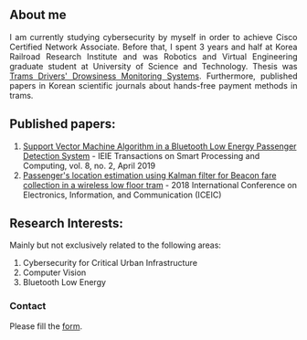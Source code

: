 ## About me

<div style="text-align: justify">I am currently studying cybersecurity by myself in order to achieve Cisco Certified Network Associate. Before that, I spent 3 years and half at Korea Railroad Research Institute and was Robotics and Virtual Engineering graduate student at University of Science and Technology. Thesis was <a href="https://www.youtube.com/watch?v=lXqtiZpZhCY">Trams Drivers' Drowsiness Monitoring Systems</a>. Furthermore, published papers in Korean scientific journals about hands-free payment methods in trams.</div>

## Published papers:
  1. [Support Vector Machine Algorithm in a Bluetooth Low Energy Passenger Detection System](http://www.ieiespc.org/view_acticles/acticles_d.asp?j=48) - IEIE Transactions on Smart Processing and Computing, vol. 8, no. 2, April 2019
  2. [Passenger's location estimation using Kalman filter for Beacon fare collection in a wireless low floor tram](https://ieeexplore.ieee.org/document/8330712) - 2018 International Conference on Electronics, Information, and Communication (ICEIC)
  
## Research Interests:
  Mainly but not exclusively related to the following areas:
  
  1. Cybersecurity for Critical Urban Infrastructure
  2. Computer Vision
  3. Bluetooth Low Energy

### Contact

Please fill the [form](/contact.md).
